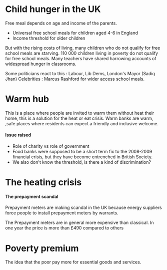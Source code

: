 # Child hunger in the UK
Free meal depends on age and income of the parents.

- Universal free school meals for children aged 4-6 in England
- Income threshold for older children

But with the rising costs of living, many children who do not qualify for free school meals are starving.
110 000 children living in poverty do not qualify for free school meals. Many teachers have shared harrowing accounts of widespread hunger in classrooms. 

Some politicians react to this : Labour, Lib Dems, London's Mayor (Sadiq Jhan)
Celebrities : Marcus Rashford
for wider access school meals.

# Warm hub
This is a place where people are invited to warm them without heat their home, this is a solution for the heat or eat crisis.
Warm banks are warm, ,safe places where residents can expect a friendly and inclusive welcome. 

#### Issue raised
- Role of charity vs role of government
- Food banks were supposed to be a short term fix to the 2008-2009 financial crisis, but they have become entrenched in British Society.
- We also don't know the threshold, is there a kind of discrimination?

# The heating crisis
#### The prepayment scandal
Prepayment meters are making scandal in the UK because energy suppliers force people to install prepayment meters by warrants. 

The Prepayment meters are in general more expensive than classical. In one year the price is more than £490 compared to others

# Poverty premium
The idea that the poor pay more for essential goods and services.

